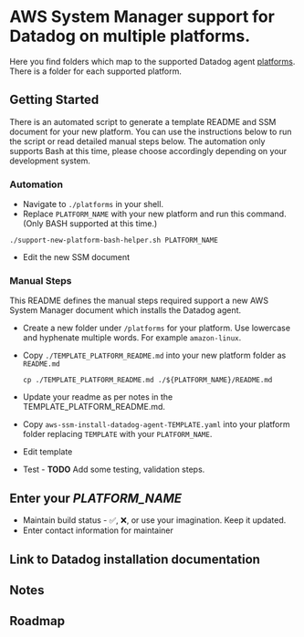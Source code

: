 # AWS System Manager support for Datadog on multiple platforms.

Here you find folders which map to the supported Datadog agent
[platforms](https://docs.datadoghq.com/agent/). 
There is a folder for each supported platform. 

## Getting Started

There is an automated script to generate a template README and SSM document for
your new platform. You can use the instructions below to run the script or read
detailed manual steps below. The automation only supports Bash at this time,
please choose accordingly depending on your development system.

### Automation
- Navigate to `./platforms` in your shell. 
- Replace `PLATFORM_NAME` with your new platform and run this command. (Only
    BASH supported at this time.)  
```
./support-new-platform-bash-helper.sh PLATFORM_NAME
```
- Edit the new SSM document 

### Manual Steps

This README defines the manual steps required support a new AWS System Manager
document which installs the Datadog agent.

* Create a new folder under `/platforms` for your platform. Use lowercase and
    hyphenate multiple words. For example `amazon-linux`.
* Copy `./TEMPLATE_PLATFORM_README.md` into your new platform 
folder as `README.md`

    ```
    cp ./TEMPLATE_PLATFORM_README.md ./${PLATFORM_NAME}/README.md
    ```
* Update your readme as per notes in the TEMPLATE_PLATFORM_README.md. 
* Copy `aws-ssm-install-datadog-agent-TEMPLATE.yaml` into your platform folder replacing `TEMPLATE` with your `PLATFORM_NAME`.
* Edit template
* Test - __TODO__ Add some testing, validation steps. 



## Enter your _PLATFORM_NAME_

* Maintain build status - :white_check_mark:, :x:, or use your imagination.
Keep it updated.
* Enter contact information for maintainer

## Link to Datadog installation documentation

## Notes

## Roadmap
